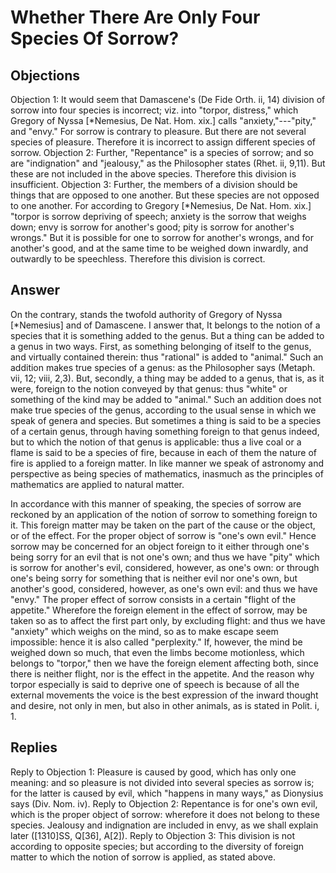 # Whether There Are Only Four Species Of Sorrow?
## Objections
Objection 1: It would seem that Damascene's (De Fide Orth. ii, 14) division of sorrow into four species is incorrect; viz. into "torpor, distress," which Gregory of Nyssa [*Nemesius, De Nat. Hom. xix.] calls "anxiety,"---"pity," and "envy." For sorrow is contrary to pleasure. But there are not several species of pleasure. Therefore it is incorrect to assign different species of sorrow.
Objection 2: Further, "Repentance" is a species of sorrow; and so are "indignation" and "jealousy," as the Philosopher states (Rhet. ii, 9,11). But these are not included in the above species. Therefore this division is insufficient.
Objection 3: Further, the members of a division should be things that are opposed to one another. But these species are not opposed to one another. For according to Gregory [*Nemesius, De Nat. Hom. xix.] "torpor is sorrow depriving of speech; anxiety is the sorrow that weighs down; envy is sorrow for another's good; pity is sorrow for another's wrongs." But it is possible for one to sorrow for another's wrongs, and for another's good, and at the same time to be weighed down inwardly, and outwardly to be speechless. Therefore this division is correct.
## Answer
On the contrary, stands the twofold authority of Gregory of Nyssa [*Nemesius] and of Damascene.
I answer that, It belongs to the notion of a species that it is something added to the genus. But a thing can be added to a genus in two ways. First, as something belonging of itself to the genus, and virtually contained therein: thus "rational" is added to "animal." Such an addition makes true species of a genus: as the Philosopher says (Metaph. vii, 12; viii, 2,3). But, secondly, a thing may be added to a genus, that is, as it were, foreign to the notion conveyed by that genus: thus "white" or something of the kind may be added to "animal." Such an addition does not make true species of the genus, according to the usual sense in which we speak of genera and species. But sometimes a thing is said to be a species of a certain genus, through having something foreign to that genus indeed, but to which the notion of that genus is applicable: thus a live coal or a flame is said to be a species of fire, because in each of them the nature of fire is applied to a foreign matter. In like manner we speak of astronomy and perspective as being species of mathematics, inasmuch as the principles of mathematics are applied to natural matter.

In accordance with this manner of speaking, the species of sorrow are reckoned by an application of the notion of sorrow to something foreign to it. This foreign matter may be taken on the part of the cause or the object, or of the effect. For the proper object of sorrow is "one's own evil." Hence sorrow may be concerned for an object foreign to it either through one's being sorry for an evil that is not one's own; and thus we have "pity" which is sorrow for another's evil, considered, however, as one's own: or through one's being sorry for something that is neither evil nor one's own, but another's good, considered, however, as one's own evil: and thus we have "envy." The proper effect of sorrow consists in a certain "flight of the appetite." Wherefore the foreign element in the effect of sorrow, may be taken so as to affect the first part only, by excluding flight: and thus we have "anxiety" which weighs on the mind, so as to make escape seem impossible: hence it is also called "perplexity." If, however, the mind be weighed down so much, that even the limbs become motionless, which belongs to "torpor," then we have the foreign element affecting both, since there is neither flight, nor is the effect in the appetite. And the reason why torpor especially is said to deprive one of speech is because of all the external movements the voice is the best expression of the inward thought and desire, not only in men, but also in other animals, as is stated in Polit. i, 1.
## Replies
Reply to Objection 1: Pleasure is caused by good, which has only one meaning: and so pleasure is not divided into several species as sorrow is; for the latter is caused by evil, which "happens in many ways," as Dionysius says (Div. Nom. iv).
Reply to Objection 2: Repentance is for one's own evil, which is the proper object of sorrow: wherefore it does not belong to these species. Jealousy and indignation are included in envy, as we shall explain later ([1310]SS, Q[36], A[2]).
Reply to Objection 3: This division is not according to opposite species; but according to the diversity of foreign matter to which the notion of sorrow is applied, as stated above.